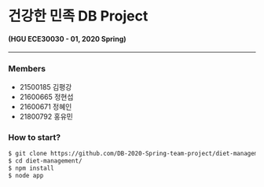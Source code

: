 # 건강한 민족 DB Project 
#### (HGU ECE30030 - 01, 2020 Spring)
--------
### Members
- 21500185 김평강
- 21600665 정현섭
- 21600671 정혜인 
- 21800792 홍유민

### How to start?

```sh
$ git clone https://github.com/DB-2020-Spring-team-project/diet-management.git
$ cd diet-management/
$ npm install
$ node app
```
